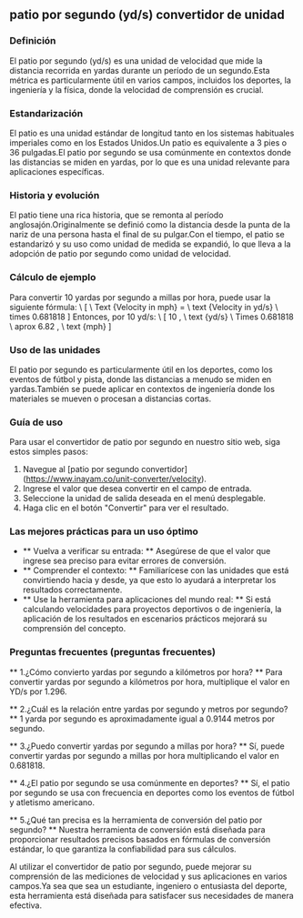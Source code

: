 ## patio por segundo (yd/s) convertidor de unidad

### Definición
El patio por segundo (yd/s) es una unidad de velocidad que mide la distancia recorrida en yardas durante un período de un segundo.Esta métrica es particularmente útil en varios campos, incluidos los deportes, la ingeniería y la física, donde la velocidad de comprensión es crucial.

### Estandarización
El patio es una unidad estándar de longitud tanto en los sistemas habituales imperiales como en los Estados Unidos.Un patio es equivalente a 3 pies o 36 pulgadas.El patio por segundo se usa comúnmente en contextos donde las distancias se miden en yardas, por lo que es una unidad relevante para aplicaciones específicas.

### Historia y evolución
El patio tiene una rica historia, que se remonta al período anglosajón.Originalmente se definió como la distancia desde la punta de la nariz de una persona hasta el final de su pulgar.Con el tiempo, el patio se estandarizó y su uso como unidad de medida se expandió, lo que lleva a la adopción de patio por segundo como unidad de velocidad.

### Cálculo de ejemplo
Para convertir 10 yardas por segundo a millas por hora, puede usar la siguiente fórmula:
\ [
\ Text {Velocity in mph} = \ text {Velocity in yd/s} \ times 0.681818
\]
Entonces, por 10 yd/s:
\ [
10 \, \ text {yd/s} \ Times 0.681818 \ aprox 6.82 \, \ text {mph}
\]

### Uso de las unidades
El patio por segundo es particularmente útil en los deportes, como los eventos de fútbol y pista, donde las distancias a menudo se miden en yardas.También se puede aplicar en contextos de ingeniería donde los materiales se mueven o procesan a distancias cortas.

### Guía de uso
Para usar el convertidor de patio por segundo en nuestro sitio web, siga estos simples pasos:
1. Navegue al [patio por segundo convertidor] (https://www.inayam.co/unit-converter/velocity).
2. Ingrese el valor que desea convertir en el campo de entrada.
3. Seleccione la unidad de salida deseada en el menú desplegable.
4. Haga clic en el botón "Convertir" para ver el resultado.

### Las mejores prácticas para un uso óptimo
- ** Vuelva a verificar su entrada: ** Asegúrese de que el valor que ingrese sea preciso para evitar errores de conversión.
- ** Comprender el contexto: ** Familiarícese con las unidades que está convirtiendo hacia y desde, ya que esto lo ayudará a interpretar los resultados correctamente.
- ** Use la herramienta para aplicaciones del mundo real: ** Si está calculando velocidades para proyectos deportivos o de ingeniería, la aplicación de los resultados en escenarios prácticos mejorará su comprensión del concepto.

### Preguntas frecuentes (preguntas frecuentes)

** 1.¿Cómo convierto yardas por segundo a kilómetros por hora? **
Para convertir yardas por segundo a kilómetros por hora, multiplique el valor en YD/s por 1.296.

** 2.¿Cuál es la relación entre yardas por segundo y metros por segundo? **
1 yarda por segundo es aproximadamente igual a 0.9144 metros por segundo.

** 3.¿Puedo convertir yardas por segundo a millas por hora? **
Sí, puede convertir yardas por segundo a millas por hora multiplicando el valor en 0.681818.

** 4.¿El patio por segundo se usa comúnmente en deportes? **
Sí, el patio por segundo se usa con frecuencia en deportes como los eventos de fútbol y atletismo americano.

** 5.¿Qué tan precisa es la herramienta de conversión del patio por segundo? **
Nuestra herramienta de conversión está diseñada para proporcionar resultados precisos basados ​​en fórmulas de conversión estándar, lo que garantiza la confiabilidad para sus cálculos.

Al utilizar el convertidor de patio por segundo, puede mejorar su comprensión de las mediciones de velocidad y sus aplicaciones en varios campos.Ya sea que sea un estudiante, ingeniero o entusiasta del deporte, esta herramienta está diseñada para satisfacer sus necesidades de manera efectiva.